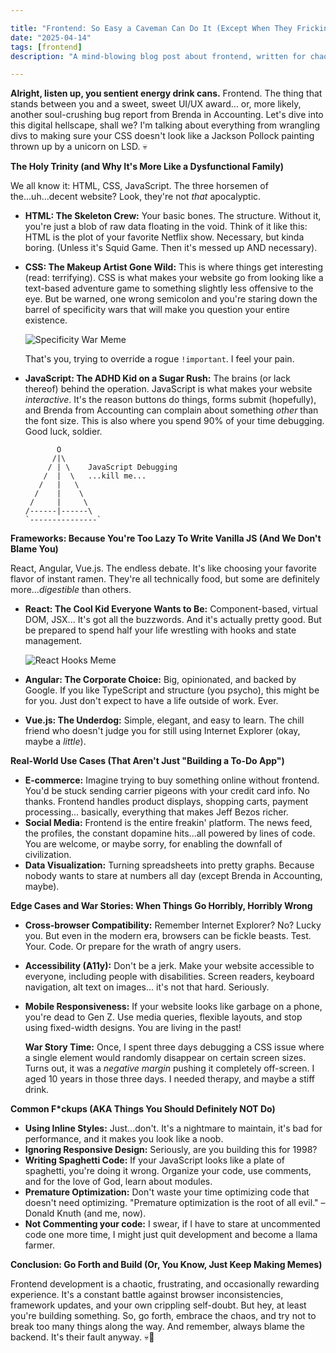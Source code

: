 ```yaml
---

title: "Frontend: So Easy a Caveman Can Do It (Except When They Frickin' Don't)"
date: "2025-04-14"
tags: [frontend]
description: "A mind-blowing blog post about frontend, written for chaotic Gen Z engineers."

---
```


**Alright, listen up, you sentient energy drink cans.** Frontend. The thing that stands between you and a sweet, sweet UI/UX award... or, more likely, another soul-crushing bug report from Brenda in Accounting. Let's dive into this digital hellscape, shall we? I'm talking about everything from wrangling divs to making sure your CSS doesn't look like a Jackson Pollock painting thrown up by a unicorn on LSD. 💀

**The Holy Trinity (and Why It's More Like a Dysfunctional Family)**

We all know it: HTML, CSS, JavaScript. The three horsemen of the...uh...decent website? Look, they're not *that* apocalyptic.

*   **HTML: The Skeleton Crew:** Your basic bones. The structure. Without it, you're just a blob of raw data floating in the void. Think of it like this: HTML is the plot of your favorite Netflix show. Necessary, but kinda boring. (Unless it's Squid Game. Then it's messed up AND necessary).

*   **CSS: The Makeup Artist Gone Wild:** This is where things get interesting (read: terrifying). CSS is what makes your website go from looking like a text-based adventure game to something slightly less offensive to the eye. But be warned, one wrong semicolon and you're staring down the barrel of specificity wars that will make you question your entire existence.

    ![Specificity War Meme](https://i.imgflip.com/4a1x8t.jpg)

    That's you, trying to override a rogue `!important`. I feel your pain.

*   **JavaScript: The ADHD Kid on a Sugar Rush:** The brains (or lack thereof) behind the operation. JavaScript is what makes your website *interactive*. It's the reason buttons do things, forms submit (hopefully), and Brenda from Accounting can complain about something *other* than the font size. This is also where you spend 90% of your time debugging. Good luck, soldier.

    ```ascii
           O
          /|\
         / | \    JavaScript Debugging
        /  |  \   ...kill me...
       /   |   \
      /    |    \
     /     |     \
    /------|------\
    `---------------`
    ```

**Frameworks: Because You're Too Lazy To Write Vanilla JS (And We Don't Blame You)**

React, Angular, Vue.js. The endless debate. It's like choosing your favorite flavor of instant ramen. They're all technically food, but some are definitely more…*digestible* than others.

*   **React: The Cool Kid Everyone Wants to Be:** Component-based, virtual DOM, JSX... It's got all the buzzwords. And it's actually pretty good. But be prepared to spend half your life wrestling with hooks and state management.

    ![React Hooks Meme](https://i.kym-cdn.com/photos/images/newsfeed/001/484/371/f69.jpg)

*   **Angular: The Corporate Choice:** Big, opinionated, and backed by Google. If you like TypeScript and structure (you psycho), this might be for you. Just don't expect to have a life outside of work. Ever.

*   **Vue.js: The Underdog:** Simple, elegant, and easy to learn. The chill friend who doesn't judge you for still using Internet Explorer (okay, maybe a *little*).

**Real-World Use Cases (That Aren't Just "Building a To-Do App")**

*   **E-commerce:** Imagine trying to buy something online without frontend. You'd be stuck sending carrier pigeons with your credit card info. No thanks. Frontend handles product displays, shopping carts, payment processing... basically, everything that makes Jeff Bezos richer.
*   **Social Media:** Frontend is the entire freakin' platform. The news feed, the profiles, the constant dopamine hits...all powered by lines of code. You are welcome, or maybe sorry, for enabling the downfall of civilization.
*   **Data Visualization:** Turning spreadsheets into pretty graphs. Because nobody wants to stare at numbers all day (except Brenda in Accounting, maybe).

**Edge Cases and War Stories: When Things Go Horribly, Horribly Wrong**

*   **Cross-browser Compatibility:** Remember Internet Explorer? No? Lucky you. But even in the modern era, browsers can be fickle beasts. Test. Your. Code. Or prepare for the wrath of angry users.
*   **Accessibility (A11y):** Don't be a jerk. Make your website accessible to everyone, including people with disabilities. Screen readers, keyboard navigation, alt text on images... it's not that hard. Seriously.
*   **Mobile Responsiveness:** If your website looks like garbage on a phone, you're dead to Gen Z. Use media queries, flexible layouts, and stop using fixed-width designs. You are living in the past!

    **War Story Time:** Once, I spent three days debugging a CSS issue where a single element would randomly disappear on certain screen sizes. Turns out, it was a *negative margin* pushing it completely off-screen. I aged 10 years in those three days. I needed therapy, and maybe a stiff drink.

**Common F\*ckups (AKA Things You Should Definitely NOT Do)**

*   **Using Inline Styles:** Just...don't. It's a nightmare to maintain, it's bad for performance, and it makes you look like a noob.
*   **Ignoring Responsive Design:** Seriously, are you building this for 1998?
*   **Writing Spaghetti Code:** If your JavaScript looks like a plate of spaghetti, you're doing it wrong. Organize your code, use comments, and for the love of God, learn about modules.
*   **Premature Optimization:** Don't waste your time optimizing code that doesn't need optimizing. "Premature optimization is the root of all evil." – Donald Knuth (and me, now).
*   **Not Commenting your code:** I swear, if I have to stare at uncommented code one more time, I might just quit development and become a llama farmer.

**Conclusion: Go Forth and Build (Or, You Know, Just Keep Making Memes)**

Frontend development is a chaotic, frustrating, and occasionally rewarding experience. It's a constant battle against browser inconsistencies, framework updates, and your own crippling self-doubt. But hey, at least you're building something. So, go forth, embrace the chaos, and try not to break too many things along the way. And remember, always blame the backend. It's their fault anyway. 💀🙏
